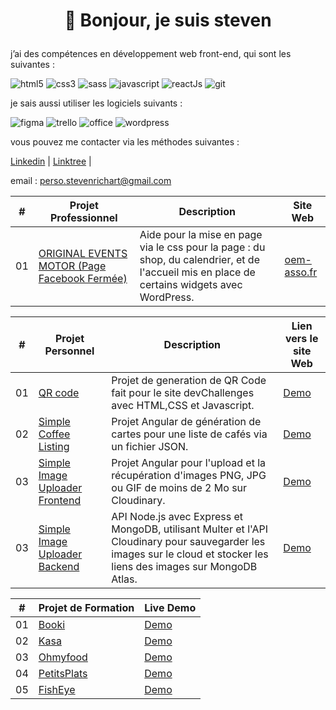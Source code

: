 # <p align=center>👋 Bonjour, je suis steven</p>

j’ai des compétences en développement web front-end, qui sont les suivantes :

![html5](https://img.shields.io/badge/HTML5-E34F26?style=for-the-badge&logo=html5&logoColor=white)
![css3](https://img.shields.io/badge/CSS3-1572B6?style=for-the-badge&logo=css3&logoColor=white)
![sass](https://img.shields.io/badge/Sass-CC6699?style=for-the-badge&logo=sass&logoColor=white)
![javascript](https://img.shields.io/badge/JavaScript-323330?style=for-the-badge&logo=javascript&logoColor=F7DF1E)
![reactJs](https://img.shields.io/badge/React-20232A?style=for-the-badge&logo=react&logoColor=61DAFB)
![git](https://img.shields.io/badge/GIT-E44C30?style=for-the-badge&logo=git&logoColor=white)

je sais aussi utiliser les logiciels suivants :

![figma](https://img.shields.io/badge/Figma-F24E1E?style=for-the-badge&logo=figma&logoColor=white)
![trello](https://img.shields.io/badge/Trello-0052CC?style=for-the-badge&logo=trello&logoColor=white)
![office](https://img.shields.io/badge/Microsoft_Office-D83B01?style=for-the-badge&logo=microsoft-office&logoColor=white)
![wordpress](https://img.shields.io/badge/wordpress-blue?style=for-the-badge&logo=wordpress&logoColor=white)

vous pouvez me contacter via les méthodes suivantes :

[Linkedin](https://www.linkedin.com/in/steven-richart-2602481bb/) |
[Linktree](https://linktr.ee/stevenrichart) |

email : perso.stevenrichart@gmail.com

|  #  | Projet Professionnel																																																				| Description                                                                           |  Site Web                                                                   |
| :-: | --------------------------------------------------------------------------------------------------------------------------- |----------------------------------------------------------------------------------| ---------------------------------------------------------------------------------|
| 01  | [ORIGINAL EVENTS MOTOR (Page Facebook Fermée)](https://www.facebook.com/oemfr)                                              | Aide pour la mise en page via le css pour la page : du shop, du calendrier, et de l'accueil mis en place de certains widgets avec WordPress.| [oem-asso.fr](https://oem-asso.fr)       |

|  #  | Projet Personnel                                                                                                            | Description                                                                           | Lien vers le site Web                                                             |
| :-: | --------------------------------------------------------------------------------------------------------------------------- |-------------------------------------------------------------------------------------- | --------------------------------------------------------------------------------- |
| 01  | [QR code ](https://github.com/Miyuki62/QR-code-generator)                                                                   | Projet de generation de QR Code fait pour le site devChallenges avec HTML,CSS et Javascript.              | [Demo](https://miyuki62.github.io/QR-code-generator/)         |
| 02  | [Simple Coffee Listing](https://github.com/Miyuki62/Simple-Coffee-Listing)                                                  | Projet Angular de génération de cartes pour une liste de cafés via un fichier JSON.                       | [Demo](https://simple-coffee-listing-eight.vercel.app/)       |
| 03  | [Simple Image Uploader Frontend](https://github.com/Miyuki62/Simple-Image-Uploader-Frontend)                                | Projet Angular pour l'upload et la récupération d'images PNG, JPG ou GIF de moins de 2 Mo sur Cloudinary.                       | [Demo](https://simple-image-uploader-frontend.vercel.app/upload)  |
| 03  | [Simple Image Uploader Backend](https://github.com/Miyuki62/Simple-Image-Uploader-Backend)                                  | API Node.js avec Express et MongoDB, utilisant Multer et l'API Cloudinary pour sauvegarder les images sur le cloud et stocker les liens des images sur MongoDB Atlas.| [Demo](https://simple-image-uploader-frontend.vercel.app/upload)  |


|  #  | Projet de Formation                                                                                                         | Live Demo                                                                                                 |
| :-: | --------------------------------------------------------------------------------------------------------------------------- |-----------------------------------------------------------------------------------------------------------|
| 01  | [Booki](https://github.com/Miyuki62/Booki)                                                                                  | [Demo](https://miyuki62.github.io/Booki/)                                                                 |
| 02  | [Kasa](https://github.com/Miyuki62/Developpez-une-application-Web-avec-React-et-React-Router)                               | [Demo](https://developpez-une-application-web-avec-react-et-react-router.vercel.app)                      |
| 03  | [Ohmyfood](https://github.com/Miyuki62/Dynamisez-une-page-web-avec-des-animations-CSS)                                       | [Demo](https://miyuki62.github.io/Dynamisez-une-page-web-avec-des-animations-CSS/)                        |
| 04  | [PetitsPlats](https://github.com/Miyuki62/Developpez-un-algorithme-de-recherche-en-JavaScript)                              | [Demo](https://miyuki62.github.io/Developpez-un-algorithme-de-recherche-en-JavaScript/)                   |
| 05  | [FishEye](https://github.com/Miyuki62/Front-End-Fisheye)                                                                    | [Demo](https://miyuki62.github.io/Front-End-Fisheye/)                                                     |

<!--
**Miyuki62/Miyuki62** is a ✨ _special_ ✨ repository because its `README.md` (this file) appears on your GitHub profile.

Here are some ideas to get you started:

- 🔭 I’m currently working on ...
- 🌱 I’m currently learning ...
- 👯 I’m looking to collaborate on ...
- 🤔 I’m looking for help with ...
- 💬 Ask me about ...
- 📫 How to reach me: ...
- 😄 Pronouns: ...
- ⚡ Fun fact: ...
-->
